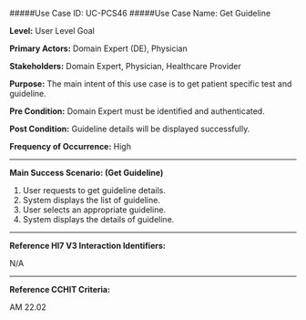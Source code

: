 #####Use Case ID: UC-PCS46
#####Use Case Name: Get Guideline

**Level:**                     User Level Goal

**Primary Actors:**            Domain Expert (DE), Physician

**Stakeholders:**              Domain Expert, Physician, Healthcare Provider

**Purpose:**                   The main intent of this use case is to get patient specific test and guideline.

**Pre Condition:**             Domain Expert must be identified and authenticated.

**Post Condition:**            Guideline details will be displayed successfully.

**Frequency of Occurrence:**   High
__________________________________________________________
**Main Success Scenario: (Get Guideline)**

1. User requests to get guideline details.
2. System displays the list of guideline.
3. User selects an appropriate guideline.
4. System displays the details of guideline.

________________________________________________________________________
**Reference Hl7 V3 Interaction Identifiers:**

N/A
_______________________________________________________________
**Reference CCHIT Criteria:**

AM 22.02
